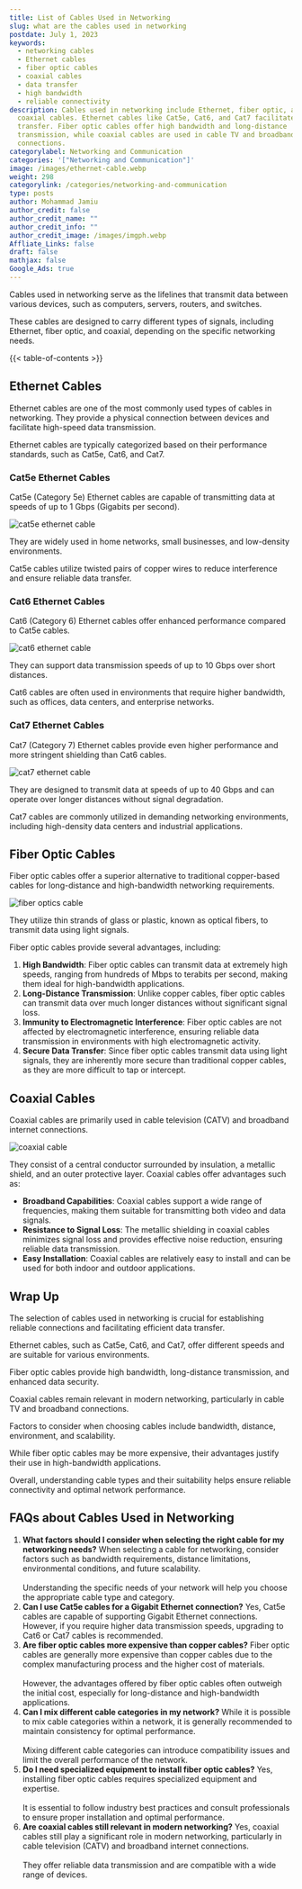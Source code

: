```yaml
---
title: List of Cables Used in Networking
slug: what are the cables used in networking
postdate: July 1, 2023
keywords:
  - networking cables
  - Ethernet cables
  - fiber optic cables
  - coaxial cables
  - data transfer
  - high bandwidth
  - reliable connectivity
description: Cables used in networking include Ethernet, fiber optic, and
  coaxial cables. Ethernet cables like Cat5e, Cat6, and Cat7 facilitate data
  transfer. Fiber optic cables offer high bandwidth and long-distance
  transmission, while coaxial cables are used in cable TV and broadband
  connections.
categorylabel: Networking and Communication
categories: '["Networking and Communication"]'
image: /images/ethernet-cable.webp
weight: 298
categorylink: /categories/networking-and-communication
type: posts
author: Mohammad Jamiu
author_credit: false
author_credit_name: ""
author_credit_info: ""
author_credit_image: /images/imgph.webp
Affliate_Links: false
draft: false
mathjax: false
Google_Ads: true
---
```

Cables used in networking serve as the lifelines that transmit data between various devices, such as computers, servers, routers, and switches. 

These cables are designed to carry different types of signals, including Ethernet, fiber optic, and coaxial, depending on the specific networking needs.

{{< table-of-contents >}}

## **Ethernet Cables**

Ethernet cables are one of the most commonly used types of cables in networking. They provide a physical connection between devices and facilitate high-speed data transmission. 

Ethernet cables are typically categorized based on their performance standards, such as Cat5e, Cat6, and Cat7.

### **Cat5e Ethernet Cables**

Cat5e (Category 5e) Ethernet cables are capable of transmitting data at speeds of up to 1 Gbps (Gigabits per second). 

![cat5e ethernet cable](/images/cat5e-ethernet-cable.webp "cat5e ethernet cable")

They are widely used in home networks, small businesses, and low-density environments. 

Cat5e cables utilize twisted pairs of copper wires to reduce interference and ensure reliable data transfer.

### **Cat6 Ethernet Cables**

Cat6 (Category 6) Ethernet cables offer enhanced performance compared to Cat5e cables. 

![cat6 ethernet cable](/images/cat6-ethernet.webp "cat6 ethernet cable")

They can support data transmission speeds of up to 10 Gbps over short distances. 

Cat6 cables are often used in environments that require higher bandwidth, such as offices, data centers, and enterprise networks.

### **Cat7 Ethernet Cables**

Cat7 (Category 7) Ethernet cables provide even higher performance and more stringent shielding than Cat6 cables. 

![cat7 ethernet cable](/images/cat7-ethernet.webp "cat7 ethernet cable")

They are designed to transmit data at speeds of up to 40 Gbps and can operate over longer distances without signal degradation. 

Cat7 cables are commonly utilized in demanding networking environments, including high-density data centers and industrial applications.

## **Fiber Optic Cables**

Fiber optic cables offer a superior alternative to traditional copper-based cables for long-distance and high-bandwidth networking requirements. 

![fiber optics cable](/images/fiber-optic-cable.webp "fiber optics cable")

They utilize thin strands of glass or plastic, known as optical fibers, to transmit data using light signals. 

Fiber optic cables provide several advantages, including:

1. **High Bandwidth**: Fiber optic cables can transmit data at extremely high speeds, ranging from hundreds of Mbps to terabits per second, making them ideal for high-bandwidth applications.
2. **Long-Distance Transmission**: Unlike copper cables, fiber optic cables can transmit data over much longer distances without significant signal loss.
3. **Immunity to Electromagnetic Interference**: Fiber optic cables are not affected by electromagnetic interference, ensuring reliable data transmission in environments with high electromagnetic activity.
4. **Secure Data Transfer**: Since fiber optic cables transmit data using light signals, they are inherently more secure than traditional copper cables, as they are more difficult to tap or intercept.

## **Coaxial Cables**

Coaxial cables are primarily used in cable television (CATV) and broadband internet connections. 

![coaxial cable](/images/coaxial-cables.webp "coaxial cable")

They consist of a central conductor surrounded by insulation, a metallic shield, and an outer protective layer. Coaxial cables offer advantages such as:

* **Broadband Capabilities**: Coaxial cables support a wide range of frequencies, making them suitable for transmitting both video and data signals.
* **Resistance to Signal Loss**: The metallic shielding in coaxial cables minimizes signal loss and provides effective noise reduction, ensuring reliable data transmission.
* **Easy Installation**: Coaxial cables are relatively easy to install and can be used for both indoor and outdoor applications.

## **Wrap Up**

The selection of cables used in networking is crucial for establishing reliable connections and facilitating efficient data transfer. 

Ethernet cables, such as Cat5e, Cat6, and Cat7, offer different speeds and are suitable for various environments. 

Fiber optic cables provide high bandwidth, long-distance transmission, and enhanced data security. 

Coaxial cables remain relevant in modern networking, particularly in cable TV and broadband connections. 

Factors to consider when choosing cables include bandwidth, distance, environment, and scalability. 

While fiber optic cables may be more expensive, their advantages justify their use in high-bandwidth applications. 

Overall, understanding cable types and their suitability helps ensure reliable connectivity and optimal network performance.

## **FAQs about Cables Used in Networking**

1. **What factors should I consider when selecting the right cable for my networking needs?** When selecting a cable for networking, consider factors such as bandwidth requirements, distance limitations, environmental conditions, and future scalability. \
   \
   Understanding the specific needs of your network will help you choose the appropriate cable type and category.
2. **Can I use Cat5e cables for a Gigabit Ethernet connection?** Yes, Cat5e cables are capable of supporting Gigabit Ethernet connections. However, if you require higher data transmission speeds, upgrading to Cat6 or Cat7 cables is recommended.
3. **Are fiber optic cables more expensive than copper cables?** Fiber optic cables are generally more expensive than copper cables due to the complex manufacturing process and the higher cost of materials. \
   \
   However, the advantages offered by fiber optic cables often outweigh the initial cost, especially for long-distance and high-bandwidth applications.
4. **Can I mix different cable categories in my network?** While it is possible to mix cable categories within a network, it is generally recommended to maintain consistency for optimal performance. \
   \
   Mixing different cable categories can introduce compatibility issues and limit the overall performance of the network.
5. **Do I need specialized equipment to install fiber optic cables?** Yes, installing fiber optic cables requires specialized equipment and expertise. \
   \
   It is essential to follow industry best practices and consult professionals to ensure proper installation and optimal performance.
6. **Are coaxial cables still relevant in modern networking?** Yes, coaxial cables still play a significant role in modern networking, particularly in cable television (CATV) and broadband internet connections. \
   \
   They offer reliable data transmission and are compatible with a wide range of devices.